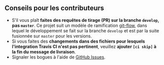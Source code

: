 Conseils pour les contributeurs
---------------------

* S'il vous plaît **faites des requêtes de tirage (PR) sur la branche `develop`, pas `master`**. Ce projet suit
  un modèle de ramification [git-flow], dans lequel le développement se fait sur la branche `develop`
  et est par la suite fusionnée sur `master` pour les versions.
* Si vous faites des **changements dans des fichiers pour lesquels l'integration Travis CI n'est pas pertinent**,
  veuillez **ajouter `[ci skip]` à la fin du message de livraison**.
* Signaler les bogues à l'aide de [GitHub Issues].

[git-flow]: http://nvie.com/posts/a-successful-git-branching-model/
[GitHub Issues]: https://github.com/deild/photography-gear/issues
